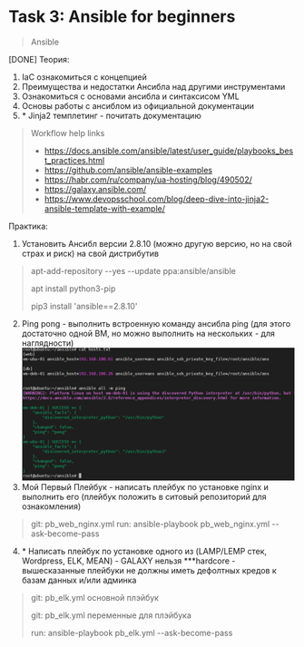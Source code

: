 # Task 3: Ansible for beginners
> Ansible

[DONE] Теория:

1. IaC ознакомиться с концепцией
2. Преимущества и недостатки Ансибла над другими инструментами 
3. Ознакомиться с основами ансибла и синтаксисом YML
4. Основы работы с ансиблом из официальной документации
5. \* Jinja2 темплетинг - почитать документацию

> Workflow
> help links
>  - https://docs.ansible.com/ansible/latest/user_guide/playbooks_best_practices.html
>  - https://github.com/ansible/ansible-examples
>  - https://habr.com/ru/company/ua-hosting/blog/490502/
>  - https://galaxy.ansible.com/
>  - https://www.devopsschool.com/blog/deep-dive-into-jinja2-ansible-template-with-example/


Практика:

1. Установить Ансибл версии 2.8.10 (можно другую версию, но на свой страх и риск) на свой дистрибутив
> apt-add-repository --yes --update ppa:ansible/ansible
>
> apt install python3-pip
>
> pip3 install 'ansible==2.8.10'
2. Ping pong - выполнить встроенную команду ансибла ping (для этого достаточно одной ВМ, но можно выполнить на нескольких - для наглядности)
![ping](./.img/ansibl_ping.png)
3. Мой Первый Плейбук - написать плейбук по установке nginx
 и выполнить его (плейбук положить в ситовый репозиторий для ознакомления)
> git: pb_web_nginx.yml
> run:  ansible-playbook pb_web_nginx.yml --ask-become-pass
4. \* Написать плейбук по установке одного из (LAMP/LEMP стек, Wordpress, ELK, MEAN) - GALAXY нельзя
***hardcore - вышесказанные плейбуки не должны иметь дефолтных кредов к базам данных и/или админка
> git: pb_elk.yml основной плэйбук
>
> git: pb_elk.yml переменные для плэйбука
>
> run: ansible-playbook pb_elk.yml --ask-become-pass
